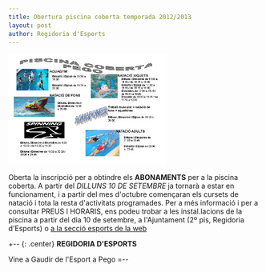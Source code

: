 ```yaml
---
title: Obertura piscina coberta temporada 2012/2013
layout: post
author: Regidoria d'Esports
---
```


<a class="salone-image center" href="/pdf/noticies/20120829-OberturaPiscinaCoberta20122013.pdf">
	<img src="/images/news/20120829_obertura_piscina_coberta_2012_2013.jpg" />
</a>

Oberta la inscripció per a obtindre els **ABONAMENTS**  per a la piscina coberta. A partir del *DILLUNS 10 DE SETEMBRE* ja tornarà a estar en funcionament, i a partir del mes d'octubre començaran els cursets de natació i tota la resta d'activitats programades.
Per a més informació i per a consultar PREUS I HORARIS, ens podeu trobar a les instal.lacions de la piscina a partir del dia 10 de setembre, a l'Ajuntament (2º pis, Regidoria d'Esports) o [a la secció esports de la web](/esports/instalacions.html)

+-- {: .center}
**REGIDORIA D'ESPORTS**

Vine a Gaudir de l'Esport a Pego
=--